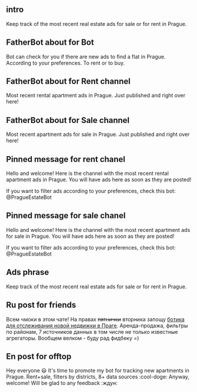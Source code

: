intro
---
Keep track of the most recent real estate ads for sale or for rent in Prague.


FatherBot about for Bot
---
Bot can check for you if there are new ads to find a flat in Prague. According to your preferences. To rent or to buy.


FatherBot about for Rent channel
---
Most recent rental apartment ads in Prague. Just published and right over here!


FatherBot about for Sale channel
---
Most recent apartment ads for sale in Prague. Just published and right over here!


Pinned message for rent chanel
---
Hello and welcome!
Here is the channel with the most recent rental apartment ads in Prague.
You will have ads here as soon as they are posted!

If you want to filter ads according to your preferences, check this bot:
@PragueEstateBot


Pinned message for sale chanel
---
Hello and welcome!
Here is the channel with the most recent apartment ads for sale in Prague.
You will have ads here as soon as they are posted!

If you want to filter ads according to your preferences, check this bot:
@PragueEstateBot


Ads phrase
---
Keep track of the most recent real estate ads for sale or for rent in Prague.


Ru post for friends
---
Всем чмоки в этом чате! 
На правах ~~пятнички~~ вторника запощу [ботика для отслеживания новой недвижки в Праге](https://t.me/PragueEstateBot?start=semrush). 
Аренда-продажа, фильтры по районам, 7 источников данных в том числе не только известные агрегаторы. 
Вообщем велком - буду рад фидбеку =)


En post for offtop
---
Hey everyone :smiley:
It's time to promote my bot for tracking new apartments in Prague. Rent+sale, filters by districts, 8+ data sources :cool-doge:
Anyway, welcome! Will be glad to any feedback :ждун: